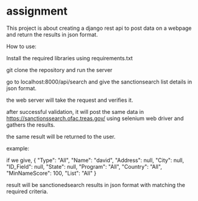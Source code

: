 # assignment
This project is about creating a django rest api to post data on a webpage and return the results in json format.

How to use:

Install the required libraries using requirements.txt

git clone the repository and run the server

go to localhost:8000/api/search and give the sanctionsearch list details in json format.

the web server will take the request and verifies it.

after successful validation, it will post the same data in https://sanctionssearch.ofac.treas.gov/ using selenium web driver and gathers the results.

the same result will be returned to the user.

example:

if we give,
    {
        "Type": "All",
        "Name": "david",
        "Address": null,
        "City": null,
        "ID_Field": null,
        "State": null,
        "Program": "All",
        "Country": "All",
        "MinNameScore": 100,
        "List": "All"
    }
   
result will be sanctionedsearch results in json format with matching the required criteria.
